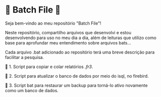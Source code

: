 # 📁 **Batch File** 📁

Seja bem-vindo ao meu repositório "Batch File"!

Neste repositório, compartilho arquivos que desenvolvi e estou desenvolvendo para uso no meu dia a dia, além de leituras que utilizo como base para aprofundar meu entendimento sobre arquivos bats...

Cada arquivo .bat adicionado ao repositório terá uma breve descrição para facilitar a pesquisa.

📃 1. Script para copiar e colar relatórios *.fr3*.

📃 2. Script para atualizar o banco de dados por meio do isql, no firebird.

📃 3. Script bat para restaurar um backup para torná-lo ativo novamente como um banco de dados.
